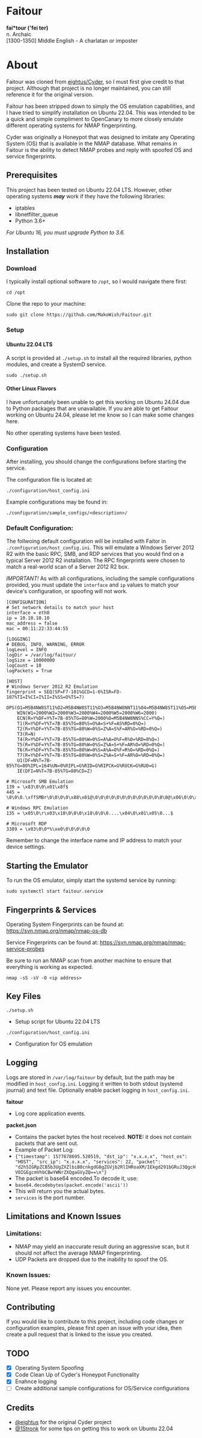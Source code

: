 # Faitour

**fai*tour ('fei ter)**  
n. Archaic  
[1300-1350] Middle English - A charlatan or imposter  

# About

Faitour was cloned from [eightus/Cyder](https://github.com/eightus/Cyder), so I must first give credit to that project. Although that project is no longer maintained, you can still reference it for the original version.

Faitour has been stripped down to simply the OS emulation capabilities, and I have tried to simplify installation on Ubuntu 22.04. This was intended to be a quick and simple compliment to OpenCanary to more closely emulate different operating systems for NMAP fingerprinting.

Cyder was originally a Honeypot that was designed to imitate any Operating System (OS) that is available in the NMAP database. What remains in Faitour is the ability to detect NMAP probes and reply with spoofed OS and service fingerprints.

## Prerequisites

This project has been tested on Ubuntu 22.04 LTS. However, other operating systems **_may_** work if they have the following libraries:

- iptables
- libnetfilter_queue
- Python 3.6+

_For Ubuntu 16, you must upgrade Python to 3.6._

## Installation

### Download

I typically install optional software to `/opt`, so I would navigate there first:

`cd /opt`

Clone the repo to your machine:

`sudo git clone https://github.com/MakoWish/Faitour.git`

### Setup

#### Ubuntu 22.04 LTS

A script is provided at `./setup.sh` to install all the required libraries, python modules, and create a SystemD service.

`sudo ./setup.sh`

#### Other Linux Flavors

I have unfortunately been unable to get this working on Ubuntu 24.04 due to Python packages that are unavailable. If you are able to get Faitour working on Ubuntu 24.04, please let me know so I can make some changes here.

No other operating systems have been tested.

### Configuration

After installing, you should change the configurations before starting the service.

The configuration file is located at:

`./configuration/host_config.ini`

Example configurations may be found in:

`./configuration/sample_configs/<description>/`

### Default Configuration:

The follwoing default configuration will be installed with Faitor in `./configuration/host_config.ini`. This will emulate a Windows Server 2012 R2 with the basic RPC, SMB, and RDP services that you would find on a typical Server 2012 R2 installation. The RPC fingerprints were chosen to match a real-world scan of a Server 2012 R2 box. 

_IMPORTANT!_ As with all configurations, including the sample configurations provided, you must update the `interface` and `ip` values to match your device's configuration, or spoofing will not work. 

```
[CONFIGURATION]
# Set network details to match your host
interface = eth0
ip = 10.10.10.10
mac_address = false
mac = 00:11:22:33:44:55

[LOGGING]
# DEBUG, INFO, WARNING, ERROR
logLevel = INFO
logDir = /var/log/faitour/
logSize = 10000000
logCount = 10
logPackets = True

[HOST]
# Windows Server 2012 R2 Emulation
fingerprint = SEQ(SP=F7-101%GCD=1-6%ISR=FD-107%TI=I%CI=I%II=I%SS=O%TS=7)
	OPS(O1=M5B4NW8ST11%O2=M5B4NW8ST11%O3=M5B4NW8NNT11%O4=M5B4NW8ST11%O5=M5B4NW8ST11%O6=M5B4ST11)
	WIN(W1=2000%W2=2000%W3=2000%W4=2000%W5=2000%W6=2000)
	ECN(R=Y%DF=Y%T=7B-85%TG=80%W=2000%O=M5B4NW8NNS%CC=Y%Q=)
	T1(R=Y%DF=Y%T=7B-85%TG=80%S=O%A=S+%F=AS%RD=0%Q=)
	T2(R=Y%DF=Y%T=7B-85%TG=80%W=0%S=Z%A=S%F=AR%O=%RD=0%Q=)
	T3(R=N)
	T4(R=Y%DF=Y%T=7B-85%TG=80%W=0%S=A%A=O%F=R%O=%RD=0%Q=)
	T5(R=Y%DF=Y%T=7B-85%TG=80%W=0%S=Z%A=S+%F=AR%O=%RD=0%Q=)
	T6(R=Y%DF=Y%T=7B-85%TG=80%W=0%S=A%A=O%F=R%O=%RD=0%Q=)
	T7(R=Y%DF=Y%T=7B-85%TG=80%W=0%S=Z%A=S+%F=AR%O=%RD=0%Q=)
	U1(DF=N%T=7B-85%TG=80%IPL=164%UN=0%RIPL=G%RID=G%RIPCK=G%RUCK=G%RUD=G)
	IE(DFI=N%T=7B-85%TG=80%CD=Z)

# Microsoft SMB Emulation
139 = \x83\0\0\x01\x8f$
445 = \0\0\0.\xffSMBr\0\0\0\0\x88\x01@\0\0\0\0\0\0\0\0\0\0\0\0\0\0@\x06\0\0\x01\0\x11\x07\0.2\0\x01\0\x04A\0\0\0\0\x01\0\0\0\0\0\xfc\xe3\x01\0

# Windows RPC Emulation
135 = \x05\0\r\x03\x10\0\0\0\x18\0\0\0....\x04\0\x01\x05\0...$

# Microsoft RDP
3389 = \x03\0\0*%\xe0\0\0\0\0\0

```

Remember to change the interface name and IP address to match your device settings.

## Starting the Emulator

To run the OS emulator, simply start the systemd service by running:

`sudo systemctl start faitour.service`

## Fingerprints & Services

Operating System Fingerprints can be found at: https://svn.nmap.org/nmap/nmap-os-db

Service Fingerprints can be found at: https://svn.nmap.org/nmap/nmap-service-probes

Be sure to run an NMAP scan from another machine to ensure that everything is working as expected. 

`nmap -sS -sV -O <ip address>`

## Key Files

`./setup.sh`
  - Setup script for Ubuntu 22.04 LTS

`./configuration/host_config.ini`
  - Configuration for OS emulation

## Logging

Logs are stored in `/var/log/faitour` by default, but the path may be modified in `host_config.ini`. Logging it written to both stdout (systemd journal) and text file. Optionally enable packet logging in `host_config.ini`.

**faitour**

- Log core application events.

**packet.json**

- Contains the packet bytes the host received. **NOTE:** it does not contain packets that are sent out.
- Example of Packet Log:
- `{"timestamp": 1577678695.520519, "dst_ip": "x.x.x.x", "host_os": "HOST", "src_ip": "x.x.x.x", "services": 22, "packet": "d2h5IGRpZCB5b3UgZXZlbiB0cnkgdG8gZGVjb2RlIHRoaXM/IEkgd291bGRuJ3QgcHV0IGEgcmVhbCBwYWNrZXQgaGVyZQ==\n"}`
- The packet is base64 encoded.To decode it, use:
- `base64.decodebytes(packet.encode('ascii'))`
- This will return you the actual bytes.
- `services` is the port number.

## Limitations and Known Issues

### Limitations:

- NMAP may yield an inaccurate result during an aggressive scan, but it should not affect the average NMAP fingerprinting.
- UDP Packets are dropped due to the inability to spoof the OS.

### Known Issues:

None yet. Please report any issues you encounter.

## Contributing

If you would like to contribute to this project, including code changes or configuration examples, please first open an issue with your idea, then create a pull request that is linked to the issue you created. 

## TODO

* [x] Operating System Spoofing
* [X] Code Clean Up of Cyder's Honeypot Functionality
* [X] Enahnce logging
* [ ] Create additional sample configurations for OS/Service configurations

## Credits

* [@eightus](https://github.com/eightus) for the original Cyder project
* [@1Stronk](https://github.com/1Stronk) for some tips on getting this to work on Ubuntu 22.04
